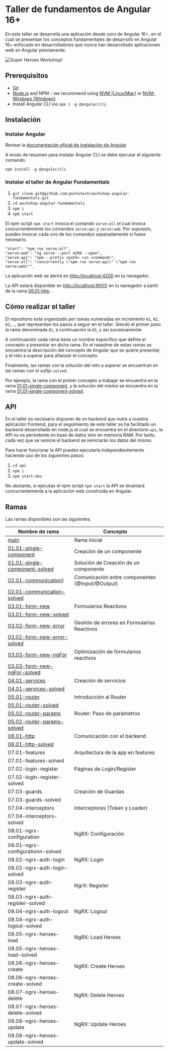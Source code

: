 # Taller de fundamentos de Angular 16+

En este taller se desarrolla una aplicación desde cero de Angular 16+, en el cual se presentan los conceptos fundamentales de desarrollo en Angular 16+ enfocado en desarrolladores que nunca han desarrollado aplicaciones web en Angular previamente.

![Super Heroes Workshop!](/docs/demo.gif)

## Prerequisitos

- [Git](https://git-scm.com/book/en/v2/Getting-Started-Installing-Git)
- [Node.js](https://nodejs.org/) and NPM – we recommend using [NVM (Linux/Mac)](https://github.com/creationix/nvm) or [NVM-Windows (Windows)](https://github.com/coreybutler/nvm-windows)
- Install Angular CLI via `npm i -g @angular/cli`

## Instalación

### Instalar Angular

Revisar la [documentación oficial de instalación de Angular](https://docs.angular.lat/guide/setup-local#instalar-la-cli-de-angular)

A modo de resumen para instalar Angular CLI se debe ejecutar el siguiente comando:

`npm install -g @angular/cli`

### Instalar el taller de Angular Fundamentals

1. `git clone git@github.com:puntotech/workshop-angular-fundamentals.git`
2. `cd workshop-angular-fundamentals`
3. `npm i`
4. `npm start`

El npm script `npm start` invoca el comando `serve:all` el cual invoca concurrentemente los comandos `serve:api` y `serve:web`. Por supuesto, puedes invocar cada uno de los comandos separadamente si fuese necesario.

```
"start": "npm run serve:all",
"serve:web": "ng serve --port 4200 --open",
"serve:api": "npm --prefix <path> run <command>",
"serve:all": "concurrently \"npm run serve:api\" \"npm run serve:web\"",
```

La aplicación web se abrirá en [http://localhost:4200](http://localhost:4200) en tu navegador.

La API estará disponible en [http://localhost:9001/](http://localhost:9001/) en tu navegador a partir de la rama [06.01-http](https://github.com/puntotech/workshop-angular-fundamentals/tree/61.01-http) .

## Cómo realizar el taller

El repositorio está organizado por ramas numeradas en incremento `01`, `02`, `03`,..., que representan los pasos a seguir en el taller. Siendo el primer paso la rama denominada `01`, a continuación la `02`, y así sucesivamente.

A continuación cada rama tiene un nombre específico que define el concepto a presentar en dicha rama. En el reaadme de estas ramas se encuentra la descripción del concepto de Angular que se quiere presentar, y el reto a superar para afianzar el concepto.

Finalmente, las ramas con la solución del reto a superar se encuentran en las ramas con el sufijo `solved`.

Por ejemplo, la rama con el primer concepto a trabajar se encuentra en la rama [01.01-single-component](https://github.com/puntotech/workshop-angular-fundamentals/tree/01.01-single-component), y la solución del mismo se encuentra en la rama [01.01-single-component-solved](https://github.com/puntotech/workshop-angular-fundamentals/tree/01.01-single-component-solved).

## API

En el taller es necesario disponer de un backend que nutre a nuestra aplicación frontend, para el seguimiento de este taller se ha facilitado un backend desarrollado en node.js el cual se encuentra en el directorio `api`, la API no es persistente en base de datos sino en memoria RAM. Por tanto, cada vez que se reinicie el backend se reiniciarán los datos del mismo.

Para hacer funcionar la API puedes ejecutarla independientemente haciendo uso de los siguientes pasos:

1. `cd api`
2. `npm i`
3. `npm start:dev`

No obstante, si ejecutas el npm script `npm start` la API se levantará concurrentemente a la aplicación web construida en Angular.

## Ramas

Las ramas disponibles son las siguientes.

| Nombre de rama                                                                                                                 | Concepto                                        |     |
| ------------------------------------------------------------------------------------------------------------------------------ | ----------------------------------------------- | --- |
| [main](https://github.com/puntotech/workshop-angular-fundamentals)                                                             | Rama inicial                                    |     |
| [01.01-single-component](https://github.com/puntotech/workshop-angular-fundamentals/tree/01.01-single-component)               | Creación de un componente                       |
| [01.01-single-component-solved](https://github.com/puntotech/workshop-angular-fundamentals/tree/01.01-single-component-solved) | Solución de Creación de un componente           |
| [02.01-communication](https://github.com/puntotech/workshop-angular-fundamentals/tree/02.01-communication))                    | Comunicación entre componentes (@Input/@Output) |
| [02.01-communication-solved](https://github.com/puntotech/workshop-angular-fundamentals/tree/02.01-communication-solved)       |                                                 |
| [03.01-form-new](https://github.com/puntotech/workshop-angular-fundamentals/tree/03.01-form-new)                               | Formularios Reactivos                           |
| [03.01-form-new-solved](https://github.com/puntotech/workshop-angular-fundamentals/tree/03.01-form-new-solved)                 |                                                 |
| [03.02-form-new-error](https://github.com/puntotech/workshop-angular-fundamentals/tree/03.02-form-new-error)                   | Gestión de errores en Formularios Reactivos     |
| [03.02-form-new-error-solved](https://github.com/puntotech/workshop-angular-fundamentals/tree/03.03-form-new-error-solved)     |                                                 |
| [03.03-form-new-ngFor](https://github.com/puntotech/workshop-angular-fundamentals/tree/03.03-form-new-ngFor)                   | Optimización de formularios reactivos           |
| [03.03-form-new-ngFor-solved](https://github.com/puntotech/workshop-angular-fundamentals/tree/03.03-form-new-ngFor)            |                                                 |
| [04.01-services](https://github.com/puntotech/workshop-angular-fundamentals/tree/04.01-services)                               | Creación de servicios                           |
| [04.01-services-solved](https://github.com/puntotech/workshop-angular-fundamentals/tree/04.01-services-solved)                 |                                                 |
| [05.01-router](https://github.com/puntotech/workshop-angular-fundamentals/tree/05.01-router)                                   | Introducción al Router                          |
| [05.01-router-solved](https://github.com/puntotech/workshop-angular-fundamentals/tree/05.01-router-solved)                     |                                                 |
| [05.02-router-params](https://github.com/puntotech/workshop-angular-fundamentals/tree/05.02-router-params)                     | Router: Paso de parámetros                      |
| [05.02-router-params-solved](https://github.com/puntotech/workshop-angular-fundamentals/tree/05.02-router-params-solved)       |                                                 |
| [06.01-http](https://github.com/puntotech/workshop-angular-fundamentals/tree/61.01-http)                                       | Comunicación con el backend                     |
| [06.01-http-solved](https://github.com/puntotech/workshop-angular-fundamentals/tree/06.01-http-solved)                         |                                                 |
| 07.01-features                                                                                                                 | Arquitectura de la app en features              |
| 07.01-features-solved                                                                                                          |                                                 |
| 07.02-login-register                                                                                                           | Páginas de Login/Register                       |
| 07.02-login-register-solved                                                                                                    |                                                 |
| 07.03-guards                                                                                                                   | Creación de Guardas                             |
| 07.03-guards-solved                                                                                                            |                                                 |
| 07.04-interceptors                                                                                                             | Interceptores (Token y Loader)                  |
| 07.04-interceptors-solved                                                                                                      |                                                 |
| 08.01-ngrx-configuration                                                                                                       | NgRX: Configuración                             |
| 08.01-ngrx-configurationn-solved                                                                                               |                                                 |
| 08.02-ngrx-auth-login                                                                                                          | NgRX: Login                                     |
| 08.02-ngrx-auth-login-solved                                                                                                   |                                                 |
| 08.03-ngrx-auth-register                                                                                                       | NgrX: Register                                  |
| 08.03-ngrx-auth-register-solved                                                                                                |                                                 |
| 08.04-ngrx-auth-logout                                                                                                         | NgRX: Logout                                    |
| 08.04-ngrx-auth-logout-solved                                                                                                  |                                                 |
| 08.05-ngrx-heroes-load                                                                                                         | NgRX: Load Heroes                               |
| 08.05-ngrx-heroes-load-solved                                                                                                  |                                                 |
| 08.06-ngrx-heroes-create                                                                                                       | NgRX: Create Heroes                             |
| 08.06-ngrx-heroes-create-solved                                                                                                |                                                 |
| 08.07-ngrx-heroes-delete                                                                                                       | NgRX: Delete Heroes                             |
| 08.07-ngrx-heroes-delete-solved                                                                                                |                                                 |
| 08.08-ngrx-heroes-update                                                                                                       | NgRX: Update Heroes                             |
| 08.08-ngrx-heroes-update-solved                                                                                                |                                                 |
